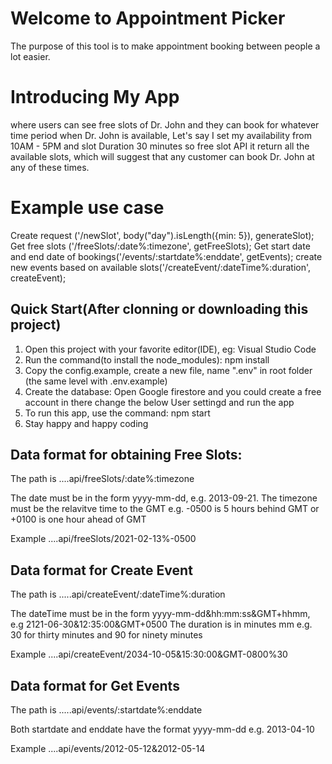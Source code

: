 # Welcome to Appointment Picker
The purpose of this tool is to make appointment booking between people a lot easier.


# Introducing My App
where users can see free slots of Dr. John and they can book for whatever time period when Dr. John is available, Let's say I set my availability from 10AM - 5PM and slot Duration 30 minutes so free slot API it return all the available slots, which will suggest that any customer can book Dr. John at any of these times.

# Example use case

Create request ('/newSlot', body("day").isLength({min: 5}), generateSlot);
Get free slots ('/freeSlots/:date%:timezone', getFreeSlots);
Get start date and end date of bookings('/events/:startdate%:enddate', getEvents);
create new events based on available slots('/createEvent/:dateTime%:duration', createEvent);


## Quick Start(After clonning or downloading this project)
1. Open this project with your favorite editor(IDE), eg: Visual Studio Code
2. Run the command(to install the node_modules): npm install
3. Copy the config.example, create a new file, name ".env" in root folder (the same level     with .env.example) 
4. Create the database: Open Google firestore and you could create a free account in there change the below User settingd and run the app
6. To run this app, use the command: npm start
7. Stay happy and happy coding

## Data format for obtaining Free Slots:
The path is
....api/freeSlots/:date%:timezone

The date must be in the form yyyy-mm-dd, e.g. 2013-09-21.
The timezone must be the relavitve time to the GMT e.g. -0500 is 5 hours behind GMT or +0100 is one hour ahead of GMT

Example ....api/freeSlots/2021-02-13%-0500

## Data format for Create Event
The path is
.....api/createEvent/:dateTime%:duration

The dateTime must be in the form yyyy-mm-dd&hh:mm:ss&GMT+hhmm, e.g 2121-06-30&12:35:00&GMT+0500
The duration is in minutes mm e.g. 30 for thirty minutes and 90 for ninety minutes

Example ....api/createEvent/2034-10-05&15:30:00&GMT-0800%30

## Data format for Get Events
The path is
.....api/events/:startdate%:enddate

Both startdate and enddate have the format yyyy-mm-dd e.g. 2013-04-10

Example ....api/events/2012-05-12&2012-05-14

